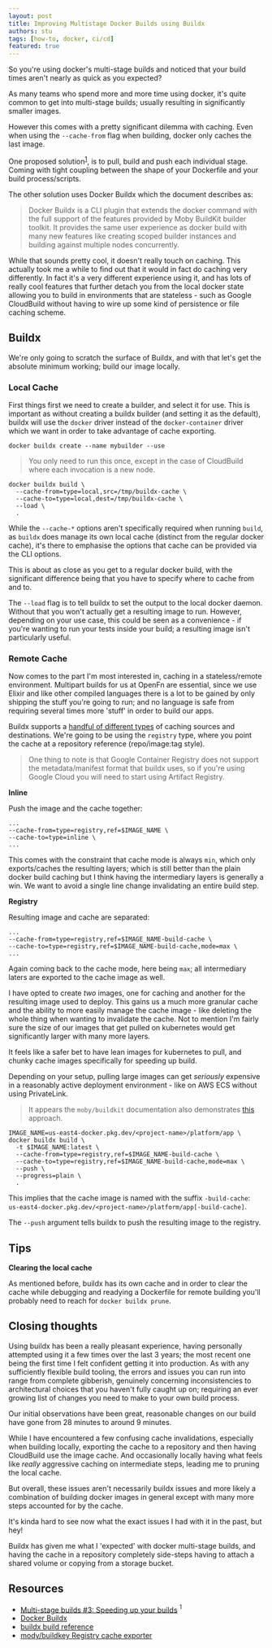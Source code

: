 ```yaml
---
layout: post
title: Improving Multistage Docker Builds using Buildx
authors: stu
tags: [how-to, docker, ci/cd]
featured: true
---
```


So you're using docker's multi-stage builds and noticed that your build times
aren't nearly as quick as you expected?

<!--truncate-->

As many teams who spend more and more time using docker, it's quite common to
get into multi-stage builds; usually resulting in significantly smaller images.

However this comes with a pretty significant dilemma with caching. Even when
using the `--cache-from` flag when building, docker only caches the last image.

One proposed solution<sup>[1](#ref1)</sup>, is to pull, build and push each
individual stage. Coming with tight coupling between the shape of your
Dockerfile and your build process/scripts.

The other solution uses Docker Buildx which the document describes as:

> Docker Buildx is a CLI plugin that extends the docker command with the full
> support of the features provided by Moby BuildKit builder toolkit. It provides
> the same user experience as docker build with many new features like creating
> scoped builder instances and building against multiple nodes concurrently.

While that sounds pretty cool, it doesn't really touch on caching. This actually
took me a while to find out that it would in fact do caching very differently.
In fact it's a very different experience using it, and has lots of really cool
features that further detach you from the local docker state allowing you to
build in environments that are stateless - such as Google CloudBuild without
having to wire up some kind of persistence or file caching scheme.

## Buildx

We're only going to scratch the surface of Buildx, and with that let's get the
absolute minimum working; build our image locally.

### Local Cache

First things first we need to create a builder, and select it for use. This is
important as without creating a buildx builder (and setting it as the default),
buildx will use the `docker` driver instead of the `docker-container` driver
which we want in order to take advantage of cache exporting.

```
docker buildx create --name mybuilder --use
```

> You only need to run this once, except in the case of CloudBuild where each
> invocation is a new node.

```
docker buildx build \
  --cache-from=type=local,src=/tmp/buildx-cache \
  --cache-to=type=local,dest=/tmp/buildx-cache \
  --load \
  .
```

While the `--cache-*` options aren't specifically required when running `build`,
as `buildx` does manage its own local cache (distinct from the regular docker
cache), it's there to emphasise the options that cache can be provided via the
CLI options.

This is about as close as you get to a regular docker build, with the
significant difference being that you have to specify where to cache from and
to.

The `--load` flag is to tell buildx to set the output to the local docker
daemon. Without that you won't actually get a resulting image to run. However,
depending on your use case, this could be seen as a convenience - if you're
wanting to run your tests inside your build; a resulting image isn't
particularly useful.

### Remote Cache

Now comes to the part I'm most interested in, caching in a stateless/remote
environment. Multipart builds for us at OpenFn are essential, since we use
Elixir and like other compiled languages there is a lot to be gained by only
shipping the stuff you're going to run; and no language is safe from requiring
several times more 'stuff' in order to build our apps.

Buildx supports a
[handful of different types](https://github.com/docker/buildx/blob/master/docs/reference/buildx_build.md#-export-build-cache-to-an-external-cache-destination---cache-to)
of caching sources and destinations. We're going to be using the `registry`
type, where you point the cache at a repository reference (repo/image:tag
style).

> One thing to note is that Google Container Registry does not support the
> metadata/manifest format that buildx uses, so if you're using Google Cloud you
> will need to start using Artifact Registry.

**Inline**

Push the image and the cache together:

```
...
--cache-from=type=registry,ref=$IMAGE_NAME \
--cache-to=type=inline \
...
```

This comes with the constraint that cache mode is always `min`, which only
exports/caches the resulting layers; which is still better than the plain docker
build caching but I think having the intermediary layers is generally a win. We
want to avoid a single line change invalidating an entire build step.

**Registry**

Resulting image and cache are separated:

```
...
--cache-from=type=registry,ref=$IMAGE_NAME-build-cache \
--cache-to=type=registry,ref=$IMAGE_NAME-build-cache,mode=max \
...
```

Again coming back to the cache mode, here being `max`; all intermediary laters
are exported to the cache image as well.

I have opted to create _two_ images, one for caching and another for the
resulting image used to deploy. This gains us a much more granular cache and the
ability to more easily manage the cache image - like deleting the whole thing
when wanting to invalidate the cache. Not to mention I'm fairly sure the size of
our images that get pulled on kubernetes would get significantly larger with
many more layers.

It feels like a safer bet to have lean images for kubernetes to pull, and chunky
cache images specifically for speeding up build.

Depending on your setup, pulling large images can get _seriously_ expensive in a
reasonably active deployment environment - like on AWS ECS without using
PrivateLink.

> It appears the `moby/buildkit` documentation also demonstrates
> [this](https://github.com/moby/buildkit#registry-push-image-and-cache-separately)
> approach.

```
IMAGE_NAME=us-east4-docker.pkg.dev/<project-name>/platform/app \
docker buildx build \
  -t $IMAGE_NAME:latest \
  --cache-from=type=registry,ref=$IMAGE_NAME-build-cache \
  --cache-to=type=registry,ref=$IMAGE_NAME-build-cache,mode=max \
  --push \
  --progress=plain \
  .
```

This implies that the cache image is named with the suffix `-build-cache`:  
`us-east4-docker.pkg.dev/<project-name>/platform/app[-build-cache]`.

The `--push` argument tells buildx to push the resulting image to the registry.

## Tips

**Clearing the local cache**

As mentioned before, buildx has its own cache and in order to clear the cache
while debugging and readying a Dockerfile for remote building you'll probably
need to reach for `docker buildx prune`.

## Closing thoughts

Using buildx has been a really pleasant experience, having personally attempted
using it a few times over the last 3 years; the most recent one being the first
time I felt confident getting it into production. As with any sufficiently
flexible build tooling, the errors and issues you can run into range from
complete gibberish, genuinely concerning inconsistencies to architectural
choices that you haven't fully caught up on; requiring an ever growing list of
changes you need to make to your own build process.

Our initial observations have been great, reasonable changes on our build have
gone from 28 minutes to around 9 minutes.

While I have encountered a few confusing cache invalidations, especially when
building locally, exporting the cache to a repository and then having CloudBuild
use the image cache. And occasionally locally having what feels like _really_
aggressive caching on intermediate steps, leading me to pruning the local cache.

But overall, these issues aren't necessarily buildx issues and more likely a
combination of building docker images in general except with many more steps
accounted for by the cache.

It's kinda hard to see now what the exact issues I had with it in the past, but
hey!

Buildx has given me what I 'expected' with docker multi-stage builds, and having
the cache in a repository completely side-steps having to attach a shared volume
or copying from a storage bucket.

## Resources

- [Multi-stage builds #3: Speeding up your builds](https://pythonspeed.com/articles/faster-multi-stage-builds/)
  <a name="ref1"><sup>1</sup></a>
- [Docker Buildx](https://docs.docker.com/buildx/working-with-buildx/)
- [buildx build reference](https://github.com/docker/buildx/blob/master/docs/reference/buildx_build.md#buildx-build)
- [mody/buildkey Registry cache exporter](https://github.com/moby/buildkit#registry-push-image-and-cache-separately)
